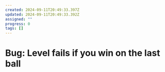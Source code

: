 ```yaml
---
created: 2024-09-11T20:49:33.397Z
updated: 2024-09-11T20:49:33.392Z
assigned: ""
progress: 0
tags: []
---
```


# Bug: Level fails if you win on the last ball
